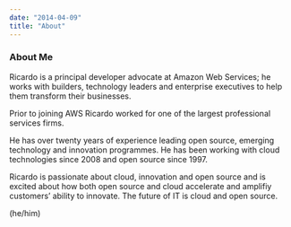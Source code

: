 ```yaml
---
date: "2014-04-09"
title: "About"
---
```



### About Me

Ricardo is a principal developer advocate at Amazon Web Services; he works with builders, technology leaders and enterprise executives to help them transform their businesses.

Prior to joining AWS Ricardo worked for one of the largest professional services firms.

He has over twenty years of experience leading open source, emerging technology and innovation programmes. He has been working with cloud technologies since 2008 and open source since 1997.

Ricardo is passionate about cloud, innovation and open source and is excited about how both open source and cloud accelerate and amplifiy customers’ ability to innovate. The future of IT is cloud and open source.

(he/him)


